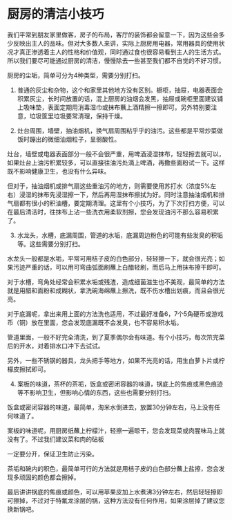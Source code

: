厨房的清洁小技巧
================

我们平常到朋友家里做客，房子的布局，客厅的装饰都会留意一下，因为这些会多少反映出主人的品味。但对大多数人来讲，实际上厨房用电器，常用器具的使用状况才真正渗透着主人的性格和价值观，同时通过食也很容易看到主人的生活方式。所以我们要尽可能通过厨房的清洁，慢慢除去一些甚至我们都不自觉的不好习惯。

厨房的尘垢，简单可分为4种类型，需要分别打扫。

1. 普通的灰尘和杂物，这个和家里其他地方没有区别。橱柜，抽屉，电器表面会积累灰尘，长时间放置的话，混上厨房的油烟会发黑，抽屉或碗柜里面建议铺上吸味垫，表面定期用消毒湿巾或抹布蘸上酒精擦一擦即可。另外特别要注意，垃圾筐里垃圾要常清理，保持干燥。

2. 灶台周围，墙壁，抽油烟机，换气扇周围粘乎乎的油污。这些都是平常炒菜做饭时蹦出的微细油烟粒子，呈弱酸性。

  灶台，墙壁或电器表面部分一般不会很严重，用啤酒浸湿抹布，轻轻擦去就可以，如果灶台上油污积累较多，可以直接往油污处滴上啤酒，再撒些面粉试一下。这样既不影响健康卫生，也没有什么异味。

  但对于，抽油烟机或排气扇这些重油污的地方，则需要使用苏打水（浓度5%左右）浸湿的抹布先浸湿擦一下，然后再用湿抹布擦拭为好。同时注意抽油烟机和排气扇都有很小的积油槽，要定期清理。这里有个小技巧，为了下次打扫方便，可以在最后清洁时，往抹布上沾一些洗衣用柔软剂擦，您会发现油污不那么容易积累了。

3. 水龙头，水槽，底漏周围，管道的水垢，底漏周边粉色的可能有些发臭的积垢等。这些需要分别打扫。

  水龙头一般都是水垢，平常可用桔子皮的白色部分，轻轻擦一下，就会很光亮；如果污迹严重的话，可以用可弯曲弧面刷蘸上白醋轻刷，而后马上用抹布擦干即可。

  对于水槽，弯角处经常会积累水垢或残渣，造成细菌滋生也不美观，最简单的方法就是用醋和面粉和成糊状，拿洗碗海绵蘸上擦洗，既不伤水槽出划痕，而且会很光亮。

  对于底漏呢，拿出来用上面的方法洗也适用，不过最好准备6，7个5角硬币或游戏币（铜）放在里面，您会发现底漏既不会发臭，也不容易积水垢。

  管道里面，一般不好完全清洗，到了夏季偶尔会有味道。有个小技巧，每次笊完菜后的开水，对着排水口冲下去试试。

  另外，一些不锈钢的器具，龙头把手等地方，如果不光亮的话，用生白萝卜片或柠檬皮擦拭即可。

4. 案板的味道，茶杯的茶垢，饭盒或密闭容器的味道，锅底上的焦痕或黑色痕迹等不影响卫生，但影响心情的东西，这些也需要分别打扫。

  饭盒或密闭容器的味道，最简单，淘米水倒进去，放置30分钟左右，马上没有任何味道了。

  案板的味道呢，用厨房纸蘸上柠檬汁，轻擦一遍晾干，您会发现菜或肉腥味马上就没有了。不过我们建议菜和肉的砧板

  一定要分开，保证卫生防止污染。

  茶垢和碗内的积色，最简单可行的方法就是用桔子皮的白色部分蘸上盐擦，您会发现多顽固的颜色都会擦掉。

  最后讲讲锅底的焦痕或颜色，可以用苹果皮加上水煮沸3分钟左右，然后轻轻擦即可擦掉，不过对于特氟龙涂层的锅，这种方法没有任何作用，如果涂层掉了建议您换新锅吧。

